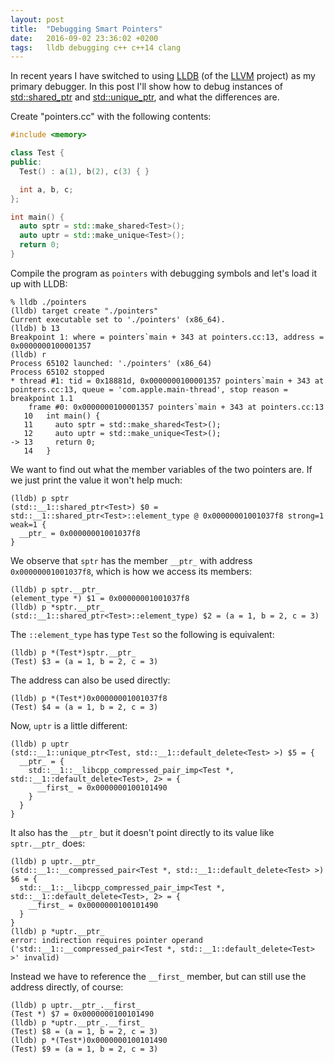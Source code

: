 ```yaml
---
layout: post
title:  "Debugging Smart Pointers"
date:   2016-09-02 23:36:02 +0200
tags:   lldb debugging c++ c++14 clang
---
```


In recent years I have switched to using [LLDB][lldb] (of the [LLVM][llvm] project) as my primary debugger. In this post I'll show how to debug instances of [std::shared_ptr][sptr] and [std::unique_ptr][uptr], and what the differences are.

Create "pointers.cc" with the following contents:

```c++
#include <memory>

class Test {
public:
  Test() : a(1), b(2), c(3) { }

  int a, b, c;
};

int main() {
  auto sptr = std::make_shared<Test>();
  auto uptr = std::make_unique<Test>();
  return 0;
}
```

Compile the program as `pointers` with debugging symbols and let's load it up with LLDB:

```shell
% lldb ./pointers
(lldb) target create "./pointers"
Current executable set to './pointers' (x86_64).
(lldb) b 13
Breakpoint 1: where = pointers`main + 343 at pointers.cc:13, address = 0x0000000100001357
(lldb) r
Process 65102 launched: './pointers' (x86_64)
Process 65102 stopped
* thread #1: tid = 0x18881d, 0x0000000100001357 pointers`main + 343 at pointers.cc:13, queue = 'com.apple.main-thread', stop reason = breakpoint 1.1
    frame #0: 0x0000000100001357 pointers`main + 343 at pointers.cc:13
   10  	int main() {
   11  	  auto sptr = std::make_shared<Test>();
   12  	  auto uptr = std::make_unique<Test>();
-> 13  	  return 0;
   14  	}
```

We want to find out what the member variables of the two pointers are. If we just print the value it won't help much:

```shell
(lldb) p sptr
(std::__1::shared_ptr<Test>) $0 = std::__1::shared_ptr<Test>::element_type @ 0x00000001001037f8 strong=1 weak=1 {
  __ptr_ = 0x00000001001037f8
}
```

We observe that `sptr` has the member `__ptr_` with address `0x00000001001037f8`, which is how we access its members:

```shell
(lldb) p sptr.__ptr_
(element_type *) $1 = 0x00000001001037f8
(lldb) p *sptr.__ptr_
(std::__1::shared_ptr<Test>::element_type) $2 = (a = 1, b = 2, c = 3)
```

The `::element_type` has type `Test` so the following is equivalent:

```shell
(lldb) p *(Test*)sptr.__ptr_
(Test) $3 = (a = 1, b = 2, c = 3)
```

The address can also be used directly:

```shell
(lldb) p *(Test*)0x00000001001037f8
(Test) $4 = (a = 1, b = 2, c = 3)
```

Now, `uptr` is a little different:

```shell
(lldb) p uptr
(std::__1::unique_ptr<Test, std::__1::default_delete<Test> >) $5 = {
  __ptr_ = {
    std::__1::__libcpp_compressed_pair_imp<Test *, std::__1::default_delete<Test>, 2> = {
      __first_ = 0x0000000100101490
    }
  }
}
```

It also has the `__ptr_` but it doesn't point directly to its value like `sptr.__ptr_` does:

```shell
(lldb) p uptr.__ptr_
(std::__1::__compressed_pair<Test *, std::__1::default_delete<Test> >) $6 = {
  std::__1::__libcpp_compressed_pair_imp<Test *, std::__1::default_delete<Test>, 2> = {
    __first_ = 0x0000000100101490
  }
}
(lldb) p *uptr.__ptr_
error: indirection requires pointer operand ('std::__1::__compressed_pair<Test *, std::__1::default_delete<Test> >' invalid)
```

Instead we have to reference the `__first_` member, but can still use the address directly, of course:

```shell
(lldb) p uptr.__ptr_.__first_
(Test *) $7 = 0x0000000100101490
(lldb) p *uptr.__ptr_.__first_
(Test) $8 = (a = 1, b = 2, c = 3)
(lldb) p *(Test*)0x0000000100101490
(Test) $9 = (a = 1, b = 2, c = 3)
```

[lldb]: http://lldb.llvm.org
[llvm]: http://llvm.org
[sptr]: http://en.cppreference.com/w/cpp/memory/shared_ptr
[uptr]: http://en.cppreference.com/w/cpp/memory/unique_ptr
